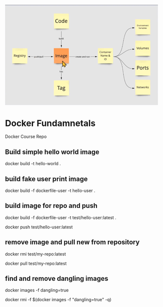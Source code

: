 ![Docker General View](https://github.com/amsayeed/Docker/blob/main/docker.png?raw=true)
# Docker Fundamnetals
 Docker Course Repo

## Build simple hello world image
docker build -t hello-world .

## build fake user print image
docker build -f dockerfile-user -t hello-user .

## build image for repo and push
docker build -f dockerfile-user -t test/hello-user:latest .

docker push test/hello-user:latest


## remove image and pull new from repository
docker rmi test/my-repo:latest

docker pull test/my-repo:latest

## find and remove dangling images
docker images -f dangling=true

docker rmi -f $(docker images -f "dangling=true" -q)
